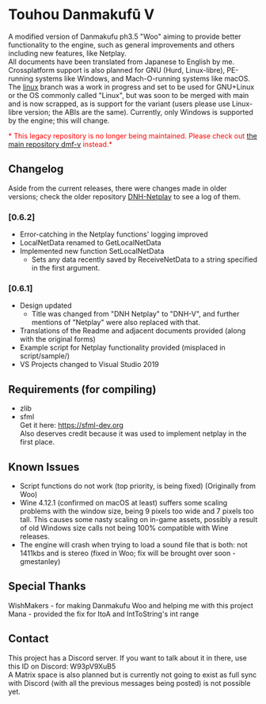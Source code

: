 # Touhou Danmakufū V
A modified version of Danmakufu ph3.5 "Woo" aiming to provide better functionality to the engine, such as general improvements and others including new features, like Netplay.<br>
All documents have been translated from Japanese to English by me.<br>
Crossplatform support is also planned for GNU (Hurd, Linux-libre), PE-running systems like Windows, and Mach-O-running systems like macOS. The [linux](https://github.com/gmestanley/DNH-V/tree/linux/) branch was a work in progress and set to be used for GNU+Linux or the OS commonly called "Linux", but was soon to be merged with main and is now scrapped, as is support for the variant (users please use Linux-libre version; the ABIs are the same). Currently, only Windows is supported by the engine; this will change.

<abbr style="color:red">* This legacy repository is no longer being maintained. Please check out [the main repository dmf-v](codeberg.org/gmestanley/dmf-v) instead.*</abbr>

## Changelog
Aside from the current releases, there were changes made in older versions; check the older repository [DNH-Netplay](github.com/gmestanley/DNH-Netplay) to see a log of them.

### [0.6.2]
 * Error-catching in the Netplay functions' logging improved
 * LocalNetData renamed to GetLocalNetData
 * Implemented new function SetLocalNetData
    - Sets any data recently saved by ReceiveNetData to a string specified in the first argument.

### [0.6.1]
 * Design updated
 	- Title was changed from "DNH Netplay" to "DNH-V", and further mentions of "Netplay" were also replaced with that.
 * Translations of the Readme and adjacent documents provided (along with the original forms)
 * Example script for Netplay functionality provided (misplaced in script/sample/)
 * VS Projects changed to Visual Studio 2019

## Requirements (for compiling)
 * zlib
 * sfml
<br>Get it here: https://sfml-dev.org
<br>Also deserves credit because it was used to implement netplay in the first place.

## Known Issues
 * Script functions do not work (top priority, is being fixed)
(Originally from Woo)
 * Wine 4.12.1 (confirmed on macOS at least) suffers some scaling problems with the window size, being 9 pixels too wide and 7 pixels too tall.  This causes some nasty scaling on in-game assets, possibly a result of old Windows size calls not being 100% compatible with Wine releases.
 * The engine will crash when trying to load a sound file that is both: not 1411kbs and is stereo (fixed in Woo; fix will be brought over soon -gmestanley)

## Special Thanks
WishMakers - for making Danmakufu Woo and helping me with this project<br>
Mana - provided the fix for ItoA and IntToString's int range

## Contact
This project has a Discord server. If you want to talk about it in there, use this ID on Discord: W93pV9XuB5<br>
A Matrix space is also planned but is currently not going to exist as full sync with Discord (with all the previous messages being posted) is not possible yet.